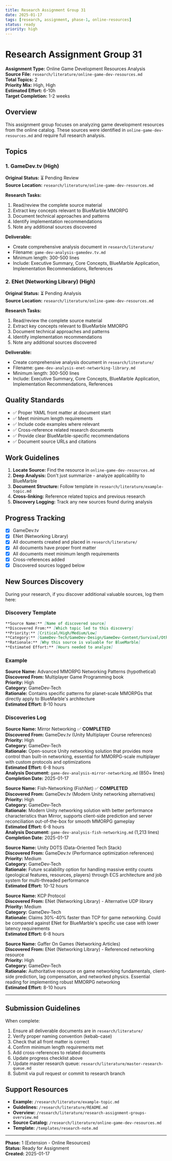 ```yaml
---
title: Research Assignment Group 31
date: 2025-01-17
tags: [research, assignment, phase-1, online-resources]
status: ready
priority: high
---
```


# Research Assignment Group 31

**Assignment Type:** Online Game Development Resources Analysis  
**Source File:** `research/literature/online-game-dev-resources.md`  
**Total Topics:** 2  
**Priority Mix:** High, High  
**Estimated Effort:** 6-10h  
**Target Completion:** 1-2 weeks

## Overview

This assignment group focuses on analyzing game development resources from the online catalog. These sources were identified in `online-game-dev-resources.md` and require full research analysis.

## Topics

### 1. GameDev.tv (High)

**Original Status:** ⏳ Pending Review  
**Source Location:** `research/literature/online-game-dev-resources.md`  

**Research Tasks:**
1. Read/review the complete source material
2. Extract key concepts relevant to BlueMarble MMORPG
3. Document technical approaches and patterns
4. Identify implementation recommendations
5. Note any additional sources discovered

**Deliverable:**
- Create comprehensive analysis document in `research/literature/`
- Filename: `game-dev-analysis-gamedev.tv.md`
- Minimum length: 300-500 lines
- Include: Executive Summary, Core Concepts, BlueMarble Application, Implementation Recommendations, References

### 2. ENet (Networking Library) (High)

**Original Status:** ⏳ Pending Analysis  
**Source Location:** `research/literature/online-game-dev-resources.md`  

**Research Tasks:**
1. Read/review the complete source material
2. Extract key concepts relevant to BlueMarble MMORPG
3. Document technical approaches and patterns
4. Identify implementation recommendations
5. Note any additional sources discovered

**Deliverable:**
- Create comprehensive analysis document in `research/literature/`
- Filename: `game-dev-analysis-enet-networking-library.md`
- Minimum length: 300-500 lines
- Include: Executive Summary, Core Concepts, BlueMarble Application, Implementation Recommendations, References

## Quality Standards

- ✅ Proper YAML front matter at document start
- ✅ Meet minimum length requirements
- ✅ Include code examples where relevant  
- ✅ Cross-reference related research documents
- ✅ Provide clear BlueMarble-specific recommendations
- ✅ Document source URLs and citations

## Work Guidelines

1. **Locate Source:** Find the resource in `online-game-dev-resources.md`
2. **Deep Analysis:** Don't just summarize - analyze applicability to BlueMarble
3. **Document Structure:** Follow template in `research/literature/example-topic.md`
4. **Cross-linking:** Reference related topics and previous research
5. **Discovery Logging:** Track any new sources found during analysis

## Progress Tracking

- [x] GameDev.tv
- [x] ENet (Networking Library)
- [x] All documents created and placed in `research/literature/`
- [x] All documents have proper front matter
- [x] All documents meet minimum length requirements
- [x] Cross-references added
- [x] Discovered sources logged below

## New Sources Discovery

During your research, if you discover additional valuable sources, log them here:

### Discovery Template

```markdown
**Source Name:** [Name of discovered source]  
**Discovered From:** [Which topic led to this discovery]  
**Priority:** [Critical/High/Medium/Low]  
**Category:** [GameDev-Tech/GameDev-Design/GameDev-Content/Survival/Other]  
**Rationale:** [Why this source is valuable for BlueMarble]  
**Estimated Effort:** [Hours needed to analyze]
```

### Example

**Source Name:** Advanced MMORPG Networking Patterns (hypothetical)  
**Discovered From:** Multiplayer Game Programming book  
**Priority:** High  
**Category:** GameDev-Tech  
**Rationale:** Contains specific patterns for planet-scale MMORPGs that directly apply to BlueMarble's architecture  
**Estimated Effort:** 8-10 hours

### Discoveries Log

**Source Name:** Mirror Networking ✅ **COMPLETED**  
**Discovered From:** GameDev.tv (Unity Multiplayer Course references)  
**Priority:** High  
**Category:** GameDev-Tech  
**Rationale:** Open-source Unity networking solution that provides more control than built-in networking, essential for MMORPG-scale multiplayer with custom protocols and optimizations  
**Estimated Effort:** 6-8 hours  
**Analysis Document:** `game-dev-analysis-mirror-networking.md` (850+ lines)  
**Completion Date:** 2025-01-17

**Source Name:** Fish-Networking (FishNet) ✅ **COMPLETED**  
**Discovered From:** GameDev.tv (Modern Unity networking alternatives)  
**Priority:** High  
**Category:** GameDev-Tech  
**Rationale:** Modern Unity networking solution with better performance characteristics than Mirror, supports client-side prediction and server reconciliation out-of-the-box for smooth MMORPG gameplay  
**Estimated Effort:** 6-8 hours  
**Analysis Document:** `game-dev-analysis-fish-networking.md` (1,213 lines)  
**Completion Date:** 2025-01-17

**Source Name:** Unity DOTS (Data-Oriented Tech Stack)  
**Discovered From:** GameDev.tv (Performance optimization references)  
**Priority:** Medium  
**Category:** GameDev-Tech  
**Rationale:** Future scalability option for handling massive entity counts (geological features, resources, players) through ECS architecture and job system for multi-threaded performance  
**Estimated Effort:** 10-12 hours

**Source Name:** KCP Protocol  
**Discovered From:** ENet (Networking Library) - Alternative UDP library  
**Priority:** Medium  
**Category:** GameDev-Tech  
**Rationale:** Claims 30%-40% faster than TCP for game networking. Could be compared against ENet for BlueMarble's specific use case with lower latency requirements  
**Estimated Effort:** 6-8 hours

**Source Name:** Gaffer On Games (Networking Articles)  
**Discovered From:** ENet (Networking Library) - Referenced networking resource  
**Priority:** High  
**Category:** GameDev-Tech  
**Rationale:** Authoritative resource on game networking fundamentals, client-side prediction, lag compensation, and networked physics. Essential reading for implementing robust MMORPG networking  
**Estimated Effort:** 8-10 hours

---

## Submission Guidelines

When complete:

1. Ensure all deliverable documents are in `research/literature/`
2. Verify proper naming convention (kebab-case)
3. Check that all front matter is correct
4. Confirm minimum length requirements met
5. Add cross-references to related documents
6. Update progress checklist above
7. Update master research queue: `research/literature/master-research-queue.md`
8. Submit via pull request or commit to research branch

## Support Resources

- **Example:** `/research/literature/example-topic.md`
- **Guidelines:** `/research/literature/README.md`
- **Overview:** `/research/literature/research-assignment-groups-overview.md`
- **Source Catalog:** `/research/literature/online-game-dev-resources.md`
- **Template:** `/templates/research-note.md`

---

**Phase:** 1 (Extension - Online Resources)  
**Status:** Ready for Assignment  
**Created:** 2025-01-17
